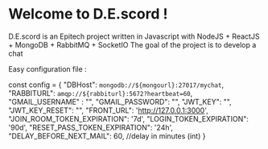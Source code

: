 # Welcome to D.E.scord !

D.E.scord is an Epitech project written in Javascript with NodeJS + ReactJS + MongoDB + RabbitMQ + SocketIO
The goal of the project is to develop a chat

Easy configuration file :

const  config  =  {
    "DBHost":  `mongodb://${mongourl}:27017/mychat`,
    "RABBITURL":  `amqp://${rabbiturl}:5672?heartbeat=60`,
    "GMAIL_USERNAME"  :  "",
    "GMAIL_PASSWORD":  "",
    "JWT_KEY":  "",
    "JWT_KEY_RESET":  "",
    "FRONT_URL":  'http://127.0.0.1:3000',
    "JOIN_ROOM_TOKEN_EXPIRATION":  '7d',
    "LOGIN_TOKEN_EXPIRATION":  '90d',
    "RESET_PASS_TOKEN_EXPIRATION":  '24h',
    "DELAY_BEFORE_NEXT_MAIL":  60,  //delay in minutes (int)
}



